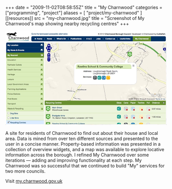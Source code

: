 +++
date = "2009-11-02T08:58:55Z"
title = "My Charnwood"
categories = ["programming", "project"]
aliases = [
  "project/my-charnwood"
]
[[resources]]
  src = "my-charnwood.jpg"
  title = "Screenshot of My Charnwood's map showing nearby recycling centres"
+++

![Screenshot of My Charnwood's map showing nearby recycling centres](my-charnwood.jpg)

A site for residents of Charnwood to find out about their house and local area. Data is mined from over ten different sources and presented to the user in a concise manner. Property-based information was presented in a collection of overview widgets, and a map was available to explore locative information across the borough. I refined My Charnwood over some iterations &mdash; adding and improving functionality at each step. My Charnwood was so successful that we continued to build "My" services for two more councils.

Visit [my.charnwood.gov.uk](http://my.charnwood.gov.uk/)
